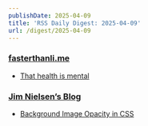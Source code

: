 ```yaml
---
publishDate: 2025-04-09
title: 'RSS Daily Digest: 2025-04-09'
url: /digest/2025-04-09
---
```


### [fasterthanli.me](https://fasterthanli.me/)

  * [That health is mental](https://fasterthanli.me/articles/that-health-is-mental)
  
### [Jim Nielsen’s Blog](https://blog.jim-nielsen.com/)

  * [Background Image Opacity in CSS](https://blog.jim-nielsen.com/2025/background-image-opacity-css/)
  
